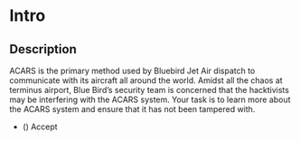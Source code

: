 # Intro

## Description

ACARS is the primary method used by Bluebird Jet Air dispatch to communicate with its aircraft all around the world. Amidst all the chaos at terminus airport, Blue Bird’s security team is concerned that the hacktivists may be interfering with the ACARS system. Your task is to learn more about the ACARS system and ensure that it has not been tampered with.

* () Accept

